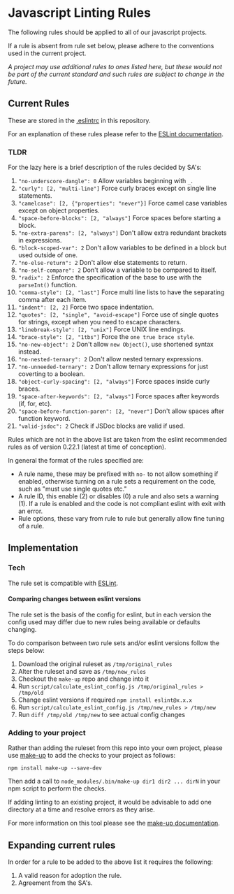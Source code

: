 # Javascript Linting Rules

The following rules should be applied to all of our javascript projects.

If a rule is absent from rule set below, please adhere to the conventions used in the current project.

_A project may use additional rules to ones listed here, but these would not be part of the current standard and such rules are subject to change in the future._

## Current Rules

These are stored in the [.eslintrc](https://raw.githubusercontent.com/holidayextras/culture/master/.eslintrc) in this repository.

For an explanation of these rules please refer to the [ESLint documentation](http://eslint.org/docs/rules/).

### TLDR

For the lazy here is a brief description of the rules decided by SA's:

1. `"no-underscore-dangle": 0`  Allow variables beginning with `_`.
1. `"curly": [2, "multi-line"]` Force curly braces except on single line statements.
1. `"camelcase": [2, {"properties": "never"}]` Force camel case variables except on object properties.
1. `"space-before-blocks": [2, "always"]` Force spaces before starting a block.
1. `"no-extra-parens": [2, "always"]` Don't allow extra redundant brackets in expressions.
1. `"block-scoped-var": 2` Don't allow variables to be defined in a block but used outside of one.
1. `"no-else-return": 2` Don't allow else statements to return.
1. `"no-self-compare": 2` Don't allow a variable to be compared to itself.
1. `"radix": 2` Enforce the specification of the base to use with the `parseInt()` function.
1. `"comma-style": [2, "last"]` Force multi line lists to have the separating comma after each item.
1. `"indent": [2, 2]` Force two space indentation.
1. `"quotes": [2, "single", "avoid-escape"]` Force use of single quotes for strings, except when you need to escape characters.
1. `"linebreak-style": [2, "unix"]` Force UNIX line endings.
1. `"brace-style": [2, "1tbs"]` Force the `one true brace style`.
1. `"no-new-object": 2` Don't allow `new Object()`, use shortened syntax instead.
1. `"no-nested-ternary": 2` Don't allow nested ternary expressions.
1. `"no-unneeded-ternary": 2` Don't allow ternary expressions for just coverting to a boolean.
1. `"object-curly-spacing": [2, "always"]` Force spaces inside curly braces.
1. `"space-after-keywords": [2, "always"]` Force spaces after keywords (if, for, etc).
1. `"space-before-function-paren": [2, "never"]` Don't allow spaces after function keyword.
1. `"valid-jsdoc": 2` Check if JSDoc blocks are valid if used.

Rules which are not in the above list are taken from the eslint recommended rules as of version 0.22.1 (latest at time of conception).

In general the format of the rules specified are:

* A rule name, these may be prefixed with `no-` to not allow something if enabled, otherwise turning on a rule sets a requirement on the code, such as "must use single quotes etc."
* A rule ID, this enable (2) or disables (0) a rule and also sets a warning (1). If a rule is enabled and the code is not compliant eslint with exit with an error.
* Rule options, these vary from rule to rule but generally allow fine tuning of a rule.

## Implementation

### Tech

The rule set is compatible with [ESLint](http://eslint.org/).

#### Comparing changes between eslint versions

The rule set is the basis of the config for eslint, but in each version the config used may differ due to new rules being available or defaults changing.

To do comparison between two rule sets and/or eslint versions follow the steps below:

1. Download the original ruleset as `/tmp/original_rules`
1. Alter the ruleset and save as `/tmp/new_rules`
1. Checkout the `make-up` repo and change into it
1. Run `script/calculate_eslint_config.js /tmp/original_rules > /tmp/old`
1. Change eslint versions if required `npm install eslint@x.x.x`
1. Run `script/calculate_eslint_config.js /tmp/new_rules > /tmp/new`
1. Run `diff /tmp/old /tmp/new` to see actual config changes

### Adding to your project

Rather than adding the ruleset from this repo into your own project, please use [make-up](https://github.com/holidayextras/make-up) to add the checks
to your project as follows:

    npm install make-up --save-dev

Then add a call to `node_modules/.bin/make-up dir1 dir2 ... dirN` in your npm script to perform the checks.

If adding linting to an existing project, it would be advisable to add one directory at a time and resolve errors as they arise.

For more information on this tool please see the [make-up documentation](https://github.com/holidayextras/make-up).

## Expanding current rules

In order for a rule to be added to the above list it requires the following:

1. A valid reason for adoption the rule.
1. Agreement from the SA's.

